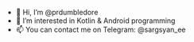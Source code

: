 - 👋 Hi, I’m @prdumbledore
- 👀 I’m interested in Kotlin & Android programming
- 📫 You can contact me on Telegram: @sargsyan_ee
